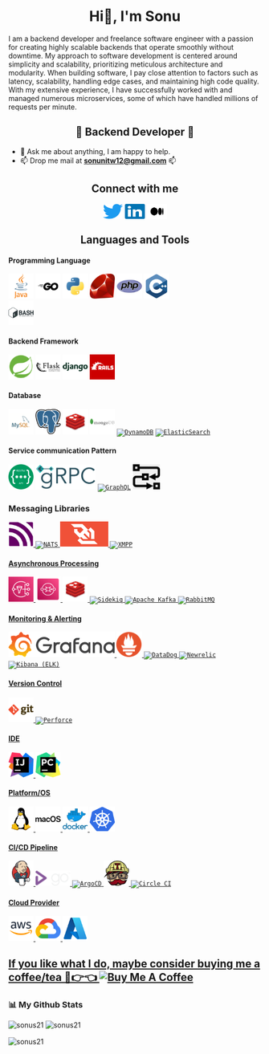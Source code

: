 <h1 align="center">Hi🤝, I'm Sonu</h1>
<p>I am a backend developer and freelance software engineer with a passion for creating highly scalable backends that operate smoothly without downtime.
My approach to software development is centered around simplicity and scalability, prioritizing meticulous architecture and modularity.
When building software, I pay close attention to factors such as latency, scalability, handling edge cases, and maintaining high code quality. 
With my extensive experience, I have successfully worked with and managed numerous microservices, some of which have handled millions of requests per minute.
</p>

<h2 align="center">🌱 Backend Developer 🌱</h2>

- 💬 Ask me about anything, I am happy to help.
- 📫 Drop me mail at **sonunitw12@gmail.com** 📫


<h2 align="center">Connect with me</h2>
<p align="center">
<a href="https://twitter.com/_sonus21" target="blank"><img align="center" src="https://raw.githubusercontent.com/sonus21/sonus21/master/assets/twitter.svg" alt="Sonu's Twitter" height="30" width="40" /></a>
<a href="https://www.linkedin.com/in/sonus21" target="blank"><img align="center" src="https://raw.githubusercontent.com/sonus21/sonus21/master/assets/linkedin.png" alt="Sonu's LinkedIn" height="30" width="40" /></a>
<a href="https://sonus21.medium.com" target="blank"><img align="center" src="https://raw.githubusercontent.com/Medium/medium-logos/master/03_Symbol/01_Black/PNG/RGB/Medium-Symbol-Black-RGB%401x.png" alt="Sonu's Medium Blog" height="30" width="40" /></a>
</p>

<h2 align="center">Languages and Tools</h2>

#### Programming Language
<code><a href="https://www.java.com" target="blank"><img height="50" alt="Java" src="https://raw.githubusercontent.com/github/explore/80688e429a7d4ef2fca1e82350fe8e3517d3494d/topics/java/java.png"></a></code>
<code><a href="https://go.dev/" target="blank"><img height="50" alt="Go" src="https://raw.githubusercontent.com/github/explore/80688e429a7d4ef2fca1e82350fe8e3517d3494d/topics/go/go.png"></a></code>
<code><a href="https://www.python.org/" target="blank"><img height="50" alt="Python" src="https://raw.githubusercontent.com/github/explore/80688e429a7d4ef2fca1e82350fe8e3517d3494d/topics/python/python.png"></a></code>
<code><a href="https://www.ruby-lang.org/" target="blank"><img height="50" alt="Ruby" src="https://raw.githubusercontent.com/github/explore/80688e429a7d4ef2fca1e82350fe8e3517d3494d/topics/ruby/ruby.png"></a></code>
<code><a href="https://www.php.net/" target="blank"><img height="50" alt="PHP" src="https://raw.githubusercontent.com/github/explore/80688e429a7d4ef2fca1e82350fe8e3517d3494d/topics/php/php.png"></a></code>
<code><a href="https://isocpp.org/" target="blank"><img height="50" alt="CPP" src="https://raw.githubusercontent.com/github/explore/80688e429a7d4ef2fca1e82350fe8e3517d3494d/topics/cpp/cpp.png"></a></code>
<code><a href="https://www.gnu.org/software/bash/" target="blank"> <img height="50" alt="Bash" src="https://raw.githubusercontent.com/github/explore/80688e429a7d4ef2fca1e82350fe8e3517d3494d/topics/bash/bash.png"></a></code>

#### Backend Framework
<code><a href="https://spring.io/projects/spring-boot" target="blank"><img height="50" alt="Spring Boot" src="https://raw.githubusercontent.com/github/explore/80688e429a7d4ef2fca1e82350fe8e3517d3494d/topics/spring-boot/spring-boot.png"></a></code>
<code><a href="https://flask.palletsprojects.com/" target="blank"><img height="50" alt="Flask" src="https://raw.githubusercontent.com/github/explore/80688e429a7d4ef2fca1e82350fe8e3517d3494d/topics/flask/flask.png"></a></code>
<code><a href="https://www.djangoproject.com/" target="blank"><img height="50" alt="Django" src="https://raw.githubusercontent.com/github/explore/80688e429a7d4ef2fca1e82350fe8e3517d3494d/topics/django/django.png"></a></code>
<code><a href="https://rubyonrails.org/" target="blank"><img height="50" alt="Rails" src="https://raw.githubusercontent.com/github/explore/80688e429a7d4ef2fca1e82350fe8e3517d3494d/topics/rails/rails.png"></a></code>

#### Database
<code><a href="https://www.mysql.com/" target="blank"><img height="50" alt="MySQL" src="https://raw.githubusercontent.com/github/explore/80688e429a7d4ef2fca1e82350fe8e3517d3494d/topics/mysql/mysql.png"></a></code>
<code><a href="https://www.postgresql.org/" target="blank"><img height="50" alt="PostgreSQL" src="https://raw.githubusercontent.com/github/explore/80688e429a7d4ef2fca1e82350fe8e3517d3494d/topics/postgresql/postgresql.png"></a></code>
<code><a href="https://redis.com/" target="blank"><img height="50" alt="Redis" src="https://raw.githubusercontent.com/github/explore/80688e429a7d4ef2fca1e82350fe8e3517d3494d/topics/redis/redis.png"></a></code>
<code><a href="https://www.mongodb.com/" target="blank"><img height="50" alt="MongoDB" src="https://raw.githubusercontent.com/github/explore/80688e429a7d4ef2fca1e82350fe8e3517d3494d/topics/mongodb/mongodb.png"></a></code>
<code><a href="https://aws.amazon.com/pm/dynamodb/" target="blank"><img height="50" alt="DynamoDB" src="https://upload.wikimedia.org/wikipedia/commons/f/fd/DynamoDB.png"></a></code>
<code><a href="https://www.elastic.co/" target="blank"><img height="50" alt="ElasticSearch" src="https://upload.wikimedia.org/wikipedia/commons/thumb/f/f4/Elasticsearch_logo.svg/480px-Elasticsearch_logo.svg.png"></a></code>

#### Service communication Pattern
<code><img height="50" alt="RESTful API" src="https://raw.githubusercontent.com/sonus21/sonus21/master/assets/rest-api.jpg"/></code>
<code><a href="https://grpc.io/" target="blank"><img height="50" alt="gRPC" src="https://raw.githubusercontent.com/sonus21/sonus21/master/assets/grpc.png"/></a></code>
<code><a href="https://graphql.org/" target="blank"><img height="50" alt="GraphQL" src="https://upload.wikimedia.org/wikipedia/commons/1/17/GraphQL_Logo.svg"/></a></code>
<code><img height="50" alt="Event Driven" src="https://raw.githubusercontent.com/sonus21/sonus21/master/assets/event-driven.png"/></code>

### Messaging Libraries
<code><a href="https://mqtt.org/" target="blank"><img height="50" alt="MQTT" src="https://raw.githubusercontent.com/github/explore/6afe2c43768e7ef1e252839a1f1c12b730faa007/topics/mqtt/mqtt.png"></code>
<code><a href="https://nats.io/" target="blank"><img height="50" alt="NATS" src="https://raw.githubusercontent.com/nats-io/nats-server/8415f609d78cf8a1b2d938c7bce7f54fafe57267/logos/nats-horizontal-color.png"></code>
<code><img height="50" alt="Websocket" src="https://raw.githubusercontent.com/sonus21/sonus21/master/assets/websocket.png"></code>
<code><a href="https://xmpp.org/" target="blank"><img height="50" alt="XMPP" src="https://upload.wikimedia.org/wikipedia/commons/9/95/XMPP_logo.svg"></code>

#### Asynchronous Processing 
<code><a href="https://aws.amazon.com/sns/" target="blank"><img height="50" alt="SNS" src="https://raw.githubusercontent.com/sonus21/sonus21/master/assets/sns.svg"></code>
<code><a href="https://aws.amazon.com/sqs/" target="blank"><img height="50" alt="SQS" src="https://raw.githubusercontent.com/sonus21/sonus21/master/assets/sqs.png"></code>
<code><a href="https://redis.com" target="blank"><img height="50" alt="Redis" src="https://raw.githubusercontent.com/github/explore/80688e429a7d4ef2fca1e82350fe8e3517d3494d/topics/redis/redis.png"></code>
<code><a href="https://sidekiq.org/" target="blank"><img height="50" alt="Sidekiq" src="https://repository-images.githubusercontent.com/3195124/9c297005-12fc-49fd-853e-67bba879a6f2"></code>
<code><a href="https://kafka.apache.org/" target="blank"><img height="50" alt="Apache Kafka" src="https://upload.wikimedia.org/wikipedia/commons/thumb/0/05/Apache_kafka.svg/128px-Apache_kafka.svg.png"></code>
<code><a href="https://www.rabbitmq.com/" target="blank"><img height="50" alt="RabbitMQ" src="https://upload.wikimedia.org/wikipedia/commons/7/71/RabbitMQ_logo.svg"></code>

#### Monitoring & Alerting
<code><a href="https://grafana.com/" target="blank"><img height="50" alt="Grafana" src="https://raw.githubusercontent.com/grafana/grafana/75c1b73064382a3364e1dde5101a3ff7934646f6/docs/logo-horizontal.png"></code>
<code><a href="https://prometheus.io/" target="blank"><img height="50" alt="Promotheus" src="https://raw.githubusercontent.com/prometheus/prometheus/bfd320e1866bd8d9e58654d2e6ff87e79b01621f/documentation/images/prometheus-logo.svg"></code>
<code><a href="https://www.datadoghq.com/" target="blank"><img height="50" alt="DataDog" src="https://avatars.githubusercontent.com/u/365230?s=200&v=4"></code>
<code><a href="https://newrelic.com/" target="blank"><img height="50" alt="Newrelic" src="https://avatars.githubusercontent.com/u/31739?s=200&v=4"></code>
<code><a href="https://www.elastic.co/what-is/elk-stack/" target="blank"><img height="50" alt="Kibana (ELK)" src="https://static-www.elastic.co/v3/assets/bltefdd0b53724fa2ce/blt4466841eed0bf232/5d082a5e97f2babb5af907ee/logo-kibana-32-color.svg"></code>

#### Version Control
<code><a href="https://git-scm.com/" target="blank"><img height="50" alt="Git" src="https://raw.githubusercontent.com/github/explore/80688e429a7d4ef2fca1e82350fe8e3517d3494d/topics/git/git.png"></code>
<code><a href="https://www.perforce.com/" target="blank"><img height="30" alt="Perforce" src="https://upload.wikimedia.org/wikipedia/en/thumb/8/80/Perforce-Software-Logo.png/440px-Perforce-Software-Logo.png"></code>

#### IDE
<code><a href="https://www.jetbrains.com/idea/" target="blank"><img height="50" alt="Intellij Idea" src="https://raw.githubusercontent.com/github/explore/caa262eeb858e81282d6f651d6eef1f8730b54ba/topics/intellij-idea/intellij-idea.png"></code>
<code><a href="https://www.jetbrains.com/pycharm" target="blank"><img height="50" alt="Pycharm" src="https://raw.githubusercontent.com/github/explore/d8574c7bce27faa27fb879bca56dfe351ee66efd/topics/pycharm/pycharm.png"></code>

#### Platform/OS
<code><a href="https://www.linux.org/" target="blank"><img height="50" alt="Linux" src="https://raw.githubusercontent.com/github/explore/80688e429a7d4ef2fca1e82350fe8e3517d3494d/topics/linux/linux.png"></code>
<code><img height="50" alt="MacOS" src="https://raw.githubusercontent.com/github/explore/868696fc547869eb5de5add3b3695abdd43bb9dc/topics/macos/macos.png"></code>
<code><a href="https://www.docker.com/" target="blank"><img height="50" alt="Docker" src="https://raw.githubusercontent.com/github/explore/80688e429a7d4ef2fca1e82350fe8e3517d3494d/topics/docker/docker.png"></code>
<code><a href="https://kubernetes.io/" target="blank"><img height="50" alt="Kubernetes" src="https://raw.githubusercontent.com/github/explore/01ea2a586e5da744792d0ccfce2f68b861f29301/topics/kubernetes/kubernetes.png"></code>

#### CI/CD Pipeline
<code><a href="https://www.jenkins.io/" target="blank"><img height="50" alt="Jenkins" src="https://raw.githubusercontent.com/github/explore/4546263bd5739353083c33dada43f8f31e7d1fd6/topics/jenkins/jenkins.png"></code>
<code><a href="https://www.gocd.org/" target="blank"><img height="30" alt="GoCD" src="https://raw.githubusercontent.com/gocd/gocd/master/server/src/main/webapp/static/images/logo_go.png"></code>
<code><a href="https://argoproj.github.io/cd/" target="blank"><img height="30" alt="ArgoCD" src="https://argo-cd.readthedocs.io/en/stable/assets/logo.png"></code>
<code><a href="https://www.travis-ci.com/" target="blank"><img height="50" alt="Travis CI" src="https://raw.githubusercontent.com/travis-ci/travis-web/master/public/images/travis-mascot-150.png"></code>
<code><a href="https://circleci.com/" target="blank"><img height="50" alt="Circle CI" src="https://avatars.githubusercontent.com/u/1231870?s=200&v=4"></code>


#### Cloud Provider
<code><a href="https://aws.amazon.com/" target="blank"><img height="50" alt="AWS" src="https://raw.githubusercontent.com/github/explore/80688e429a7d4ef2fca1e82350fe8e3517d3494d/topics/aws/aws.png"></code>
<code><a href="https://cloud.google.com/" target="blank"><img height="50" alt="Google" src="https://raw.githubusercontent.com/github/explore/08e8077e6cd7375c007c6fd6ac8cced5d7738494/topics/google-cloud/google-cloud.png"></code>
<code><a href="https://azure.microsoft.com/en-us/" target="blank"><img height="50" alt="Azure" src="https://raw.githubusercontent.com/github/explore/eaef8552d8b082ffafe2bfc8a5023d47da904aac/topics/azure/azure.png"></code>


<h2></h2>
<h2> If you like what I do, maybe consider buying me a coffee/tea 🥺👉👈 <a href="https://github.com/sponsors/sonus21?frequency=one-time&sponsor=sonus21" target="_blank"><img src="https://cdn.buymeacoffee.com/buttons/v2/default-red.png" alt="Buy Me A Coffee" width="150" ></a> </h2>

<h3> 📊 My Github Stats</h3>

<img height="200px" src="https://github-readme-stats.vercel.app/api/top-langs?username=sonus21&show_icons=true&locale=en&layout=compact&theme=dark&ring=FFB19A&hide_border=true&currStreakNum=F6A085&fire=F6A085&currStreakLabel=F6A085" alt="sonus21" />

<img height="200px" src="https://github-readme-stats.vercel.app/api?username=sonus21&show_icons=true&locale=en&theme=dark&ring=FFB19A&hide_border=true&currStreakNum=F6A085&fire=F6A085&currStreakLabel=F6A085" alt="sonus21" />

<p><img align="center" src="https://github-readme-streak-stats.herokuapp.com/?user=sonus21&theme=dark&ring=FFB19A&hide_border=true&currStreakNum=F6A085&fire=F6A085&currStreakLabel=F6A085" alt="sonus21" /></p>
